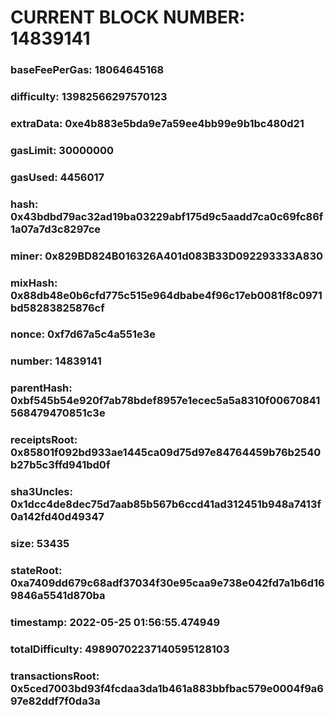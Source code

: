 # CURRENT BLOCK NUMBER: 14839141

### baseFeePerGas: 18064645168
### difficulty: 13982566297570123
### extraData: 0xe4b883e5bda9e7a59ee4bb99e9b1bc480d21
### gasLimit: 30000000
### gasUsed: 4456017
### hash: 0x43bdbd79ac32ad19ba03229abf175d9c5aadd7ca0c69fc86f1a07a7d3c8297ce
### miner: 0x829BD824B016326A401d083B33D092293333A830
### mixHash: 0x88db48e0b6cfd775c515e964dbabe4f96c17eb0081f8c0971bd58283825876cf
### nonce: 0xf7d67a5c4a551e3e
### number: 14839141
### parentHash: 0xbf545b54e920f7ab78bdef8957e1ecec5a5a8310f00670841568479470851c3e
### receiptsRoot: 0x85801f092bd933ae1445ca09d75d97e84764459b76b2540b27b5c3ffd941bd0f
### sha3Uncles: 0x1dcc4de8dec75d7aab85b567b6ccd41ad312451b948a7413f0a142fd40d49347
### size: 53435
### stateRoot: 0xa7409dd679c68adf37034f30e95caa9e738e042fd7a1b6d169846a5541d870ba
### timestamp: 2022-05-25 01:56:55.474949
### totalDifficulty: 49890702237140595128103
### transactionsRoot: 0x5ced7003bd93f4fcdaa3da1b461a883bbfbac579e0004f9a697e82ddf7f0da3a
